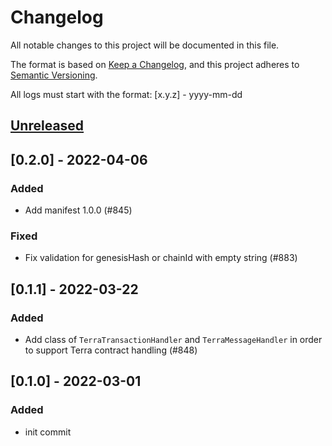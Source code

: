 # Changelog
All notable changes to this project will be documented in this file.

The format is based on [Keep a Changelog](https://keepachangelog.com/en/1.0.0/),
and this project adheres to [Semantic Versioning](https://semver.org/spec/v2.0.0.html).

All logs must start with the format: [x.y.z] - yyyy-mm-dd

## [Unreleased]

## [0.2.0] - 2022-04-06
### Added
- Add manifest 1.0.0 (#845)
### Fixed
- Fix validation for genesisHash or chainId with empty string (#883)

## [0.1.1] - 2022-03-22
### Added
- Add class of `TerraTransactionHandler` and `TerraMessageHandler` in order to support Terra contract handling (#848)

## [0.1.0] - 2022-03-01
### Added
- init commit

[Unreleased]: https://github.com/subquery/subql/compare/common-terra/0.1.0...HEAD
